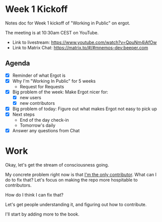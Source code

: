 # Week 1 Kickoff

Notes doc for Week 1 kickoff of "Working in Public" on ergot.

The meeting is at 10:30am CEST on YouTube.

* Link to livestream: <https://www.youtube.com/watch?v=QpuNm4iAfOw>
* Link to Matrix Chat: <https://matrix.to/#/#mnemos-dev:beeper.com>

## Agenda

- [x] Reminder of what Ergot is
- [x] Why I'm "Working In Public" for 5 weeks
    - Request for Requests
- [x] Big problem of the week: Make Ergot nicer for:
    - [x] new users
    - [x] new contributors
- [x] Big problem of today: Figure out what makes Ergot not easy to pick up
- [x] Next steps
    - End of the day check-in
    - Tomorrow's daily
- [x] Answer any questions from Chat

# Work

Okay, let's get the stream of consciousness going.

My concrete problem right now is that [I'm the only contributor](https://github.com/jamesmunns/ergot/graphs/contributors). What can I do to fix that? Let's focus on making the repo more hospitable to contributors.

How do I think I can fix that?

Let's get people understanding it, and figuring out how to contribute.

I'll start by adding more to the book.
